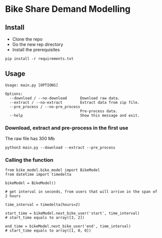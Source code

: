 # Bike Share Demand Modelling

## Install

* Clone the repo
* Go the new rep directory
* Install the prerequisites 

```
pip install -r requirements.txt
```

## Usage

```
Usage: main.py [OPTIONS]

Options:
  --download / --no-download      Download raw data.
  --extract / --no-extract        Extract data from zip file.
  --pre_process / --no-pre_process
                                  Pre-process data.
  --help                          Show this message and exit.
```

### Download, extract and pre-process in the first use

The raw file has 300 Mb

```python3 main.py --download --extract --pre_process```

### Calling the function

```python3
from bike_model.bike_model import BikeModel
from datetime import timedelta

bikeModel = BikeModel()

# get interval in seconds, from users that will arrive in the span of 2 hours

time_interval = timedelta(hours=2)

start_time = bikeModel.next_bike_user('start', time_interval)
# start_time equals to array([3, 2])

end_time = bikeModel.next_bike_user('end', time_interval)
# start_time equals to array([1, 0, 0])
```


